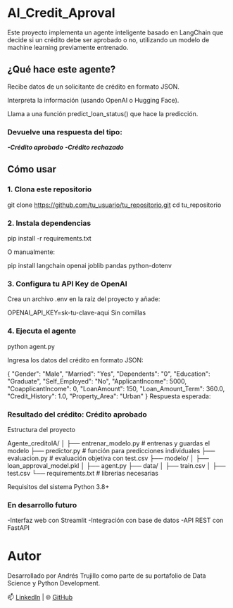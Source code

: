 # AI_Credit_Aproval

Este proyecto implementa un agente inteligente basado en LangChain que decide si un crédito debe ser aprobado o no, utilizando un modelo de machine learning previamente entrenado.

## ¿Qué hace este agente?
Recibe datos de un solicitante de crédito en formato JSON.

Interpreta la información (usando OpenAI o Hugging Face).

Llama a una función predict_loan_status() que hace la predicción.

### Devuelve una respuesta del tipo:

  ***-Crédito aprobado***
  ***-Crédito rechazado***

## Cómo usar

### 1. Clona este repositorio

git clone https://github.com/tu_usuario/tu_repositorio.git
cd tu_repositorio

### 2. Instala dependencias

pip install -r requirements.txt

O manualmente:

pip install langchain openai joblib pandas python-dotenv

### 3. Configura tu API Key de OpenAI

Crea un archivo .env en la raíz del proyecto y añade:

OPENAI_API_KEY=sk-tu-clave-aqui
Sin comillas

### 4. Ejecuta el agente

python agent.py

Ingresa los datos del crédito en formato JSON:

{
  "Gender": "Male",
  "Married": "Yes",
  "Dependents": "0",
  "Education": "Graduate",
  "Self_Employed": "No",
  "ApplicantIncome": 5000,
  "CoapplicantIncome": 0,
  "LoanAmount": 150,
  "Loan_Amount_Term": 360.0,
  "Credit_History": 1.0,
  "Property_Area": "Urban"
}
Respuesta esperada:

### Resultado del crédito: Crédito aprobado

Estructura del proyecto

Agente_creditoIA/
│
├── entrenar_modelo.py         # entrenas y guardas el modelo
├── predictor.py               # función para predicciones individuales
├── evaluacion.py              # evaluación objetiva con test.csv
├── modelo/
│   ├── loan_approval_model.pkl
│   ├── agent.py
├── data/
│   ├── train.csv
│   ├── test.csv
└── requirements.txt           # librerías necesarias

Requisitos del sistema
Python 3.8+

### En desarrollo futuro
  -Interfaz web con Streamlit
  -Integración con base de datos
  -API REST con FastAPI

#  Autor
Desarrollado por Andrés Trujillo como parte de su portafolio de Data Science y Python Development.

📫 [LinkedIn](https://www.linkedin.com/in/andres-trujillo-luzuriaga) | 🌐 [GitHub](https://github.com/Andres-Trujillo-L)
